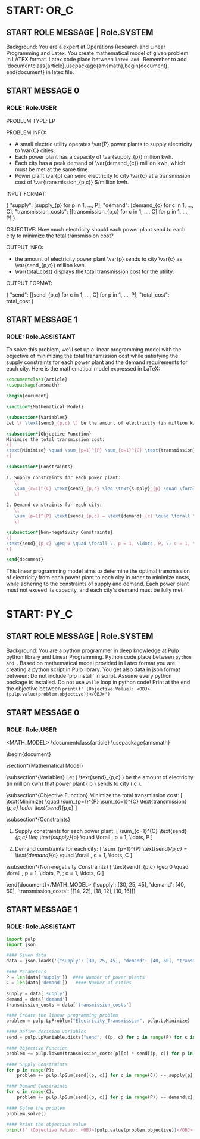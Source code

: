 # START: OR_C 
## START ROLE MESSAGE | Role.SYSTEM 
Background: You are a expert at Operations Research and Linear Programming and Latex. You create mathematical model of given problem in LATEX format. Latex code place between ```latex and ``` Remember to add 'documentclass{article},usepackage{amsmath},begin{document}, end{document} in latex file. 
## START MESSAGE 0 
### ROLE: Role.USER
<DESCRIPTION>
PROBLEM TYPE: LP

PROBLEM INFO:

- A small electric utility operates \var{P} power plants to supply electricity to \var{C} cities.
- Each power plant has a capacity of \var{supply_{p}} million kwh.
- Each city has a peak demand of \var{demand_{c}} million kwh, which must be met at the same time.
- Power plant \var{p} can send electricity to city \var{c} at a transmission cost of \var{transmission_{p,c}} $/million kwh.

INPUT FORMAT: 

{
    "supply": [supply_{p} for p in 1, ..., P],
    "demand": [demand_{c} for c in 1, ..., C],
    "transmission_costs": [[transmission_{p,c} for c in 1, ..., C] for p in 1, ..., P]
}

OBJECTIVE: How much electricity should each power plant send to each city to minimize the total transmission cost?

OUTPUT INFO:

- the amount of electricity power plant \var{p} sends to city \var{c} as \var{send_{p,c}} million kwh.
- \var{total_cost} displays the total transmission cost for the utility.

OUTPUT FORMAT:

{
    "send": [[send_{p,c} for c in 1, ..., C] for p in 1, ..., P],
    "total_cost": total_cost
}

</DESCRIPTION>


## START MESSAGE 1 
### ROLE: Role.ASSISTANT
To solve this problem, we'll set up a linear programming model with the objective of minimizing the total transmission cost while satisfying the supply constraints for each power plant and the demand requirements for each city. Here is the mathematical model expressed in LaTeX:

```latex
\documentclass{article}
\usepackage{amsmath}

\begin{document}

\section*{Mathematical Model}

\subsection*{Variables}
Let \( \text{send}_{p,c} \) be the amount of electricity (in million kwh) that power plant \( p \) sends to city \( c \).

\subsection*{Objective Function}
Minimize the total transmission cost:
\[
\text{Minimize} \quad \sum_{p=1}^{P} \sum_{c=1}^{C} \text{transmission}_{p,c} \cdot \text{send}_{p,c}
\]

\subsection*{Constraints}

1. Supply constraints for each power plant:
   \[
   \sum_{c=1}^{C} \text{send}_{p,c} \leq \text{supply}_{p} \quad \forall \, p = 1, \ldots, P
   \]

2. Demand constraints for each city:
   \[
   \sum_{p=1}^{P} \text{send}_{p,c} = \text{demand}_{c} \quad \forall \, c = 1, \ldots, C
   \]

\subsection*{Non-negativity Constraints}
\[
\text{send}_{p,c} \geq 0 \quad \forall \, p = 1, \ldots, P, \; c = 1, \ldots, C
\]

\end{document}
```

This linear programming model aims to determine the optimal transmission of electricity from each power plant to each city in order to minimize costs, while adhering to the constraints of supply and demand. Each power plant must not exceed its capacity, and each city's demand must be fully met.

# START: PY_C 
## START ROLE MESSAGE | Role.SYSTEM 
Background: You are a python programmer in deep knowledge at Pulp python library and Linear Programming. Python code place between ```python and ```. Based on mathematical model provided in Latex format you are creating a python script in Pulp library. You get also data in json format between: <DATA></DATA> Do not include 'pip install' in script. Assume every python package is installed. Do not use `while` loop in python code! Print at the end the objective between <OBJ></OBJ> `print(f' (Objective Value): <OBJ>{pulp.value(problem.objective)}</OBJ>')` 
## START MESSAGE 0 
### ROLE: Role.USER
<MATH_MODEL>
\documentclass{article}
\usepackage{amsmath}

\begin{document}

\section*{Mathematical Model}

\subsection*{Variables}
Let \( \text{send}_{p,c} \) be the amount of electricity (in million kwh) that power plant \( p \) sends to city \( c \).

\subsection*{Objective Function}
Minimize the total transmission cost:
\[
\text{Minimize} \quad \sum_{p=1}^{P} \sum_{c=1}^{C} \text{transmission}_{p,c} \cdot \text{send}_{p,c}
\]

\subsection*{Constraints}

1. Supply constraints for each power plant:
   \[
   \sum_{c=1}^{C} \text{send}_{p,c} \leq \text{supply}_{p} \quad \forall \, p = 1, \ldots, P
   \]

2. Demand constraints for each city:
   \[
   \sum_{p=1}^{P} \text{send}_{p,c} = \text{demand}_{c} \quad \forall \, c = 1, \ldots, C
   \]

\subsection*{Non-negativity Constraints}
\[
\text{send}_{p,c} \geq 0 \quad \forall \, p = 1, \ldots, P, \; c = 1, \ldots, C
\]

\end{document}</MATH_MODEL>
<DATA>
{'supply': [30, 25, 45], 'demand': [40, 60], 'transmission_costs': [[14, 22], [18, 12], [10, 16]]}</DATA>


## START MESSAGE 1 
### ROLE: Role.ASSISTANT
```python
import pulp
import json

#### Given data
data = json.loads('{"supply": [30, 25, 45], "demand": [40, 60], "transmission_costs": [[14, 22], [18, 12], [10, 16]]}')

#### Parameters
P = len(data['supply'])  #### Number of power plants
C = len(data['demand'])   #### Number of cities

supply = data['supply']
demand = data['demand']
transmission_costs = data['transmission_costs']

#### Create the linear programming problem
problem = pulp.LpProblem("Electricity_Transmission", pulp.LpMinimize)

#### Define decision variables
send = pulp.LpVariable.dicts("send", ((p, c) for p in range(P) for c in range(C)), lowBound=0)

#### Objective Function
problem += pulp.lpSum(transmission_costs[p][c] * send[(p, c)] for p in range(P) for c in range(C)), "Total_Transmission_Cost"

#### Supply Constraints
for p in range(P):
    problem += pulp.lpSum(send[(p, c)] for c in range(C)) <= supply[p], f"Supply_Constraint_{p}"

#### Demand Constraints
for c in range(C):
    problem += pulp.lpSum(send[(p, c)] for p in range(P)) == demand[c], f"Demand_Constraint_{c}"

#### Solve the problem
problem.solve()

#### Print the objective value
print(f' (Objective Value): <OBJ>{pulp.value(problem.objective)}</OBJ>')
```

